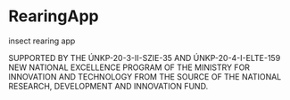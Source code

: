# RearingApp

insect rearing app

SUPPORTED BY THE ÚNKP-20-3-II-SZIE-35 AND ÚNKP-20-4-I-ELTE-159 NEW NATIONAL EXCELLENCE PROGRAM OF THE MINISTRY FOR INNOVATION AND TECHNOLOGY
FROM THE SOURCE OF THE NATIONAL RESEARCH, DEVELOPMENT AND INNOVATION FUND.
